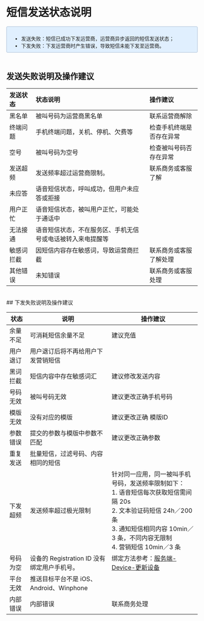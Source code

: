 # 短信发送状态说明
<div style="font-size:13px;background: #E0EFFE;border: 1px solid #ACBFD7;border-radius: 3px;padding: 8px 16px;">
<ul style="margin-bottom: 0;">
<li>发送失败：短信已成功下发运营商，运营商异步返回的短信发送状态；</li>
<li>下发失败：下发运营商时产生错误，导致短信未能下发至运营商。</li>
</ul>
</div>
</br>


## 发送失败说明及操作建议
|发送状态| 状态说明| 操作建议  | 
|:--- |:--- |:--- 
|黑名单|被叫号码为运营商黑名单|联系运营商解除|
|终端问题|手机终端问题，关机、停机、欠费等|检查手机终端是否存在异常|
|空号|被叫号码为空号|检查被叫号码否存在异常|
|发送超频|发送频率超过运营商限制。|联系商务或客服了解|
|未应答|语音短信状态，呼叫成功，但用户未应答或拒接|
|用户正忙|语音短信状态，被叫用户正忙，可能处于通话中|
|无法接通|语音短信状态，不在服务区、手机无信号或电话被转入来电提醒等|
|敏感词拦截|因短信内容存在敏感词，导致运营商拦截|联系商务或客服了解处理|
|其他错误|未知错误|联系商务或客服处理|


<br/>
## 下发失败说明及操作建议


|状态|说明|操作建议|
|----|----|----|
|余量不足|可消耗短信余量不足|建议充值|
|用户退订|用户退订后将不再给用户下发营销短信||
|黑词拦截|短信内容中存在敏感词汇|建议修改发送内容|
|号码无效|被叫号码无效|建议更改正确手机号码|
|模版无效|没有对应的模版|建议更改正确 模版ID|
|参数错误|提交的参数与模版中参数不匹配|建议更改正确参数|
|重复发送|批量短信，过滤号码、内容相同的短信||
|下发超频|发送频率超过极光限制|针对同一应用，同一被叫手机号码，发送频率限制如下：<br>1. 语音短信每次获取短信需间隔 20s <br>2. 文本验证码短信 24h／200 条<br>3. 通知短信相同内容 10min／3 条，不同内容无限制<br>4. 营销短信 10min／3 条|
|号码为空|设备的 Registration ID 没有绑定用户手机号。|绑定方法参考：[服务端-Device-更新设备](../server/push/rest_api_v3_device/#device)|
|平台无效|推送目标平台不是 iOS、Android、Winphone ||
|内部错误|内部错误|联系商务处理|